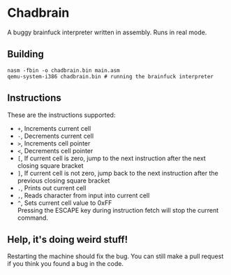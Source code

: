 # Chadbrain
A buggy brainfuck interpreter written in assembly. Runs in real mode.
## Building
```
nasm -fbin -o chadbrain.bin main.asm
qemu-system-i386 chadbrain.bin # running the brainfuck interpreter
```
## Instructions
These are the instructions supported:  
 - `+`, Increments current cell
 - `-`, Decrements current cell
 - `>`, Increments cell pointer
 - `<`, Decrements cell pointer
 - `[`, If current cell is zero, jump to the next instruction after the next closing square bracket
 - `]`, If current cell is not zero, jump back to the next instruction after the previous closing square bracket
 - `.`, Prints out current cell
 - `,`, Reads character from input into current cell
 - `^`, Sets current cell value to 0xFF  
Pressing the ESCAPE key during instruction fetch will stop the current
   command.
## Help, it's doing weird stuff!
Restarting the machine should fix the bug. You can still make a pull
request if you think you found a bug in the code.